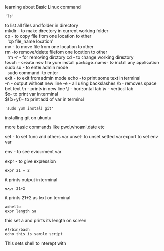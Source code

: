 learning about Basic Linux command  

    'ls'
to list all files and folder in directory   
mkdir - to make directory in current working folder  
cp   - to copy file from one location to other   
&nbsp; 'cp file_name location'  
mv - to move file from one location to other   
rm -to remove/delete filefom one location to other  
&nbsp; rm -r - for removing dirctory
cd - to change working directory  
touch - create new file
yum install package_name- to install any application   \
sudo su - to enter admin mode  
&nbsp; sudo command -to enter  
    exit - to exit from admin mode
    echo - to print some text in terminal   
        -n - output without new line
        -e -  all using backslashes
        \b -  removes space bet text
        \n -  prints in new line 
        \t - horizontal tab
        \v - vertical tab  
        $x- to print var in terminal  
        $((x+y))- to print add of var in terminal
          
    'sudo yum install git'  

installing git on ubuntu  

more basic commands like pwd,whoami,date etc  
  
set - to set func and others var
unset- to unset setted var
export to set env var  
  
env - to see eviourment var  
  
expr - to give expression    
  
    expr 21 + 2  
      
it prints output in terminal  
  
    expr 21+2  
      
it prints 21+2 as text on terminal  
  
    a=hello  
    expr length $a  
      
this set a and prints its length on screen  
  
    #!/bin/bash
    echo this is sample script  
      
This sets shell to interept with 




